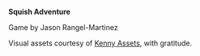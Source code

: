 **Squish Adventure**

Game by Jason Rangel-Martinez

Visual assets courtesy of [Kenny Assets](https://kenney.nl/assets), with gratitude.